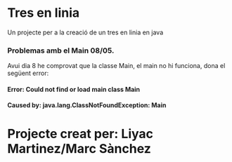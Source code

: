 # Tres en linia
Un projecte per a la creació de un tres en linia en java
### Problemas amb el Main 08/05.

Avui dia 8 he comprovat que la classe Main, el main no hi funciona, dona el següent error:

#### Error: Could not find or load main class Main

#### Caused by: java.lang.ClassNotFoundException: Main

# Projecte creat per: Liyac Martinez/Marc Sànchez